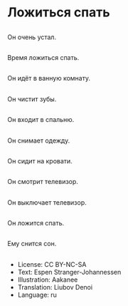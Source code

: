 # Ложиться спать

##
Он очень устал.

##
Время ложиться спать.

##
Он идёт в ванную комнату.

##
Он чистит зубы.

##
Он входит в спальню.

##
Он снимает одежду.

##
Он сидит на кровати.

##
Он смотрит телевизор.

##
Он выключает телевизор.

##
Он ложится спать.

##
Ему снится сон.

##
* License: CC BY-NC-SA
* Text: Espen Stranger-Johannessen
* Illustration: Aakanee
* Translation: Liubov Denoi
* Language: ru
